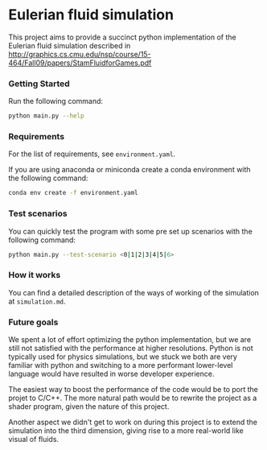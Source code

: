 # Eulerian fluid simulation
This project aims to provide a succinct python implementation of the Eulerian fluid simulation 
described in <http://graphics.cs.cmu.edu/nsp/course/15-464/Fall09/papers/StamFluidforGames.pdf>

### Getting Started
Run the following command:
```sh
python main.py --help
```

### Requirements
For the list of requirements, see `environment.yaml`.

If you are using anaconda or miniconda create a conda environment with the following command:
```sh
conda env create -f environment.yaml
```

### Test scenarios
You can quickly test the program with some pre set up scenarios with the following command:
```sh
python main.py --test-scenario <0|1|2|3|4|5|6>
```

### How it works
You can find a detailed description of the ways of working of the simulation at `simulation.md`.


### Future goals
We spent a lot of effort optimizing the python implementation, but we are still not satisfied with the performance at higher resolutions. Python is not typically used for physics simulations, but we stuck we both are very familiar with python and switching to a more performant lower-level language would have resulted in worse developer experience. 

The easiest way to boost the performance of the code would be to port the projet to C/C++. The more natural path would be to rewrite the project as a shader program, given the nature of this project.

Another aspect we didn't get to work on during this project is to extend the simulation into the third dimension, giving rise to a more real-world like visual of fluids.

